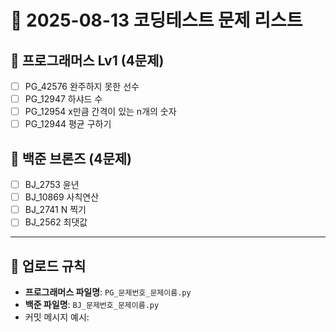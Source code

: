 # 📅 2025-08-13 코딩테스트 문제 리스트

## 📝 프로그래머스 Lv1 (4문제)
- [ ] PG_42576 완주하지 못한 선수  
- [ ] PG_12947 하샤드 수  
- [ ] PG_12954 x만큼 간격이 있는 n개의 숫자  
- [ ] PG_12944 평균 구하기  

## 📝 백준 브론즈 (4문제)
- [ ] BJ_2753 윤년  
- [ ] BJ_10869 사칙연산  
- [ ] BJ_2741 N 찍기  
- [ ] BJ_2562 최댓값  

---

## 📌 업로드 규칙
- **프로그래머스 파일명**: `PG_문제번호_문제이름.py`
- **백준 파일명**: `BJ_문제번호_문제이름.py`
- 커밋 메시지 예시:
